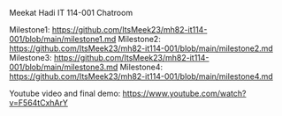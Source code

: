 Meekat Hadi 
IT 114-001
Chatroom

Milestone1: https://github.com/ItsMeek23/mh82-it114-001/blob/main/milestone1.md
Milestone2: https://github.com/ItsMeek23/mh82-it114-001/blob/main/milestone2.md
Milestone3: https://github.com/ItsMeek23/mh82-it114-001/blob/main/milestone3.md
Milestone4: https://github.com/ItsMeek23/mh82-it114-001/blob/main/milestone4.md


Youtube video and final demo: https://www.youtube.com/watch?v=F564tCxhArY
